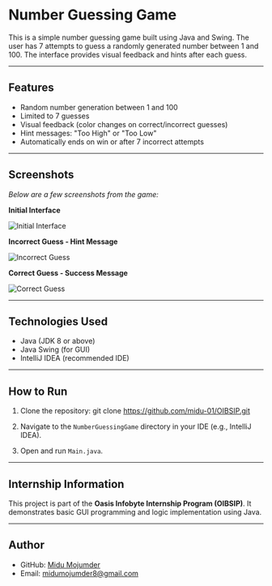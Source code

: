 # Number Guessing Game

This is a simple number guessing game built using Java and Swing. The user has 7 attempts to guess a randomly generated number between 1 and 100. The interface provides visual feedback and hints after each guess.

---

## Features

- Random number generation between 1 and 100
- Limited to 7 guesses
- Visual feedback (color changes on correct/incorrect guesses)
- Hint messages: "Too High" or "Too Low"
- Automatically ends on win or after 7 incorrect attempts

---

## Screenshots

*Below are a few screenshots from the game:*

**Initial Interface**

![Initial Interface](fig1.png)

**Incorrect Guess - Hint Message**

![Incorrect Guess](fig2.png)

**Correct Guess - Success Message**

![Correct Guess](fig3.png)

---

## Technologies Used

- Java (JDK 8 or above)
- Java Swing (for GUI)
- IntelliJ IDEA (recommended IDE)

---

## How to Run

1. Clone the repository:
git clone https://github.com/midu-01/OIBSIP.git

2. Navigate to the `NumberGuessingGame` directory in your IDE (e.g., IntelliJ IDEA).

3. Open and run `Main.java`.

---

## Internship Information

This project is part of the **Oasis Infobyte Internship Program (OIBSIP)**. It demonstrates basic GUI programming and logic implementation using Java.

---

## Author

- GitHub: [Midu Mojumder](https://github.com/midu-01)
- Email: midumojumder8@gmail.com
